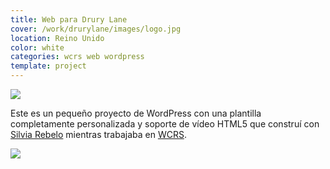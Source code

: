 ```yaml
---
title: Web para Drury Lane
cover: /work/drurylane/images/logo.jpg
location: Reino Unido
color: white
categories: wcrs web wordpress
template: project
---
```


![](/work/drurylane/images/1.png)

Este es un pequeño proyecto de WordPress con una plantilla completamente personalizada y soporte de vídeo HTML5 que construí con [Silvia Rebelo](http://www.silviarebelo.com/) mientras trabajaba en [WCRS](http://www.wcrs.com).

![](/work/drurylane/images/2.jpg)
